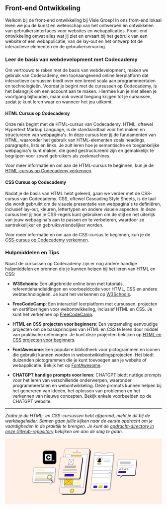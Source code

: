 ## Front-end Ontwikkeling

Welkom bij de front-end ontwikkeling bij Visie Groep! In ons front-end lokaal leren we jou de kunst en wetenschap van het ontwerpen en ontwikkelen van gebruikersinterfaces voor websites en webapplicaties. Front-end ontwikkeling omvat alles wat jij ziet en ervaart bij het gebruik van een website of een webapplicatie, van de lay-out en het ontwerp tot de interactieve elementen en de gebruikerservaring.

### Leer de basis van webdevelopment met Codecademy

Om vertrouwd te raken met de basis van webdevelopment, maken we gebruik van Codecademy, een toonaangevend online leerplatform dat interactieve cursussen biedt over een breed scala aan programmeertalen en technologieën. Voordat je begint met de cursussen op Codecademy, is het belangrijk om een account aan te maken. Hiermee kun je niet alleen je voortgang bijhouden, maar ook overal toegang krijgen tot je cursussen, zodat je kunt leren waar en wanneer het jou uitkomt.

#### HTML Cursus op Codecademy

Onze reis begint met de HTML-cursus van Codecademy. HTML, oftewel Hypertext Markup Language, is de standaardtaal voor het maken en structureren van webpagina's. In deze cursus leer jij de fundamenten van HTML, waaronder het gebruik van HTML-elementen zoals headings, paragraphs, lists en links. Je zult leren hoe je semantische en toegankelijke webpagina's kunt maken, die goed gestructureerd zijn en gemakkelijk te begrijpen voor zowel gebruikers als zoekmachines.

Voor meer informatie en om aan de HTML-cursus te beginnen, kun je de [HTML-cursus op Codecademy verkennen](https://www.codecademy.com/learn/learn-html).

#### CSS Cursus op Codecademy

Nadat je de basis van HTML hebt geleerd, gaan we verder met de CSS-cursus van Codecademy. CSS, oftewel Cascading Style Sheets, is de taal die wordt gebruikt om de visuele presentatie van webpagina's te definiëren, inclusief lay-out, kleuren, lettertypen en andere visuele aspecten. In deze cursus leer jij hoe je CSS-regels kunt gebruiken om de stijl en het uiterlijk van jouw webpagina's aan te passen en te verbeteren, waardoor ze aantrekkelijker en gebruiksvriendelijker worden.

Voor meer informatie en om aan de CSS-cursus te beginnen, kun je de [CSS-cursus op Codecademy verkennen](https://www.codecademy.com/learn/learn-css).

### Hulpmiddelen en Tips

Naast de cursussen op Codecademy zijn er nog andere handige hulpmiddelen en bronnen die je kunnen helpen bij het leren van HTML en CSS:

- **W3Schools**: Een uitgebreide online bron met tutorials, referentiehandleidingen en voorbeeldcode voor HTML, CSS en andere webtechnologieën. Je kunt het verkennen op [W3Schools](https://www.w3schools.com/).

- **FreeCodeCamp**: Een interactief leerplatform met cursussen, projecten en certificeringen voor webontwikkeling, inclusief HTML en CSS. Je kunt het verkennen op [FreeCodeCamp](https://www.freecodecamp.org/learn).

- **HTML en CSS projecten voor beginners**: Een verzameling eenvoudige projecten om de basisprincipes van HTML en CSS te leren door middel van praktische oefeningen. Je kunt deze projecten bekijken op [HTML en CSS projecten voor beginners](https://mikkegoes.com/html-and-css-projects/).

- **FontAwesome**: Een populaire bibliotheek voor pictogrammen en iconen die gebruikt kunnen worden in webontwikkelingsprojecten. Het biedt duizenden pictogrammen die je kunt toevoegen aan je website of webapplicatie. Bekijk het op [FontAwesome](https://fontawesome.com/).

- **CHATGPT handige prompts voor leren**: CHATGPT biedt nuttige prompts voor het leren van verschillende onderwerpen, waaronder programmeertalen en webontwikkeling. Deze prompts kunnen helpen bij het genereren van ideeën, het oplossen van problemen en het verkennen van nieuwe concepten. Bekijk enkele voorbeelden op de CHATGPT website.

---

*Zodra je de HTML- en CSS-cursussen hebt afgerond, meld je dit bij de werkbegeleider. Samen gaan jullie kijken naar de eerste opdracht om je vaardigheden in de praktijk te brengen. Je kunt de [opdracht-directory in onze GitHub-repository](../~Opdracht-1) bekijken om aan de slag te gaan.*

<img src="codecademy.webp"/>